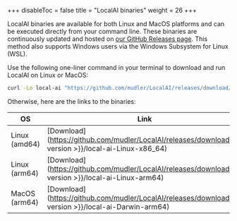 
+++
disableToc = false
title = "LocalAI binaries"
weight = 26
+++

LocalAI binaries are available for both Linux and MacOS platforms and can be executed directly from your command line. These binaries are continuously updated and hosted on [our GitHub Releases page](https://github.com/mudler/LocalAI/releases). This method also supports Windows users via the Windows Subsystem for Linux (WSL). 

Use the following one-liner command in your terminal to download and run LocalAI on Linux or MacOS:

```bash
curl -Lo local-ai "https://github.com/mudler/LocalAI/releases/download/{{< version >}}/local-ai-$(uname -s)-$(uname -m)" && chmod +x local-ai && ./local-ai
```

Otherwise, here are the links to the binaries:

| OS | Link | 
| --- | --- |
| Linux (amd64)  | [Download](https://github.com/mudler/LocalAI/releases/download/{{< version >}}/local-ai-Linux-x86_64) |
| Linux (arm64)  | [Download](https://github.com/mudler/LocalAI/releases/download/{{< version >}}/local-ai-Linux-arm64) |
| MacOS (arm64)  | [Download](https://github.com/mudler/LocalAI/releases/download/{{< version >}}/local-ai-Darwin-arm64) |